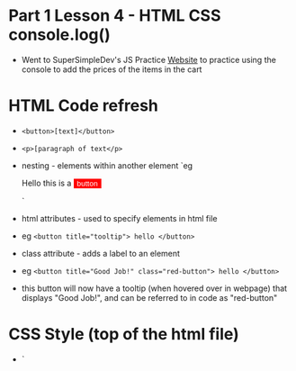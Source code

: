 # Part 1 Lesson 4 - HTML CSS console.log()

- Went to SuperSimpleDev's JS Practice [Website](https://supersimple.dev/projects/amazon/checkout) to practice using the console to add the prices of the items in the cart

# HTML Code refresh

- `<button>[text]</button>`
- `<p>[paragraph of text</p>`

- nesting - elements within another element 
    `eg 
    <p>
      Hello this is a 
      <button>
        button
      </button>
    </p>`

- html attributes - used to specify elements in html file
- eg `<button title="tooltip">
        hello
      </button>`

- class attribute - adds a label to an element
- eg `<button title="Good Job!" class="red-button">
        hello
      </button>`
- this button will now have a tooltip (when hovered over in webpage) that displays "Good Job!", and can be referred to in code as "red-button"




# CSS Style (top of the html file)

- `<style>
    button {
      background-color: red;
      color: white;
      border: none;
    }
- this styling in CSS will affect all html button attributes


# HTML Doc structure

- <!DOCTYPE html> : tells the browser to use the newest version of html to load the webpage

- <html></html> : represents the webpage and evertyhing should go in here 
- broken up into two parts <head></head> (contains information on the page - eg the style element) and <body></body> (contains everything visible on the page eg buttons etc)

- other Head elements:
  <title></title> : titles the webpage (seen in tab)

# Script element

- <script></script> element at the bottom of <body> element since we want the webpage to load first and then execute the JS

- can also run JS code through attributes within an html element
  eg: <button title="Good job" onclick="alert('Good Job!')">
        Button
      </button> - will display message when button is clicked on webpage

# JS Comments

- // is used to create comments to provide more info for people reading our code (ignored by computer when loading webpage)
- also used for commenting out code not needed but not wanting to delete it

- /* */ - multiline comment (anything between the stars)

# HTML comments

<!--
Hello
  -->

# CSS comments

/*
Hello
*/


# console.log();

- see results of code in the console terminal


## Exercises for Lesson 4 - HTML CSS console.log()
![Exercises4a-4d]()
![Exercises4e-4h]()
![Exercises4i-4j]()